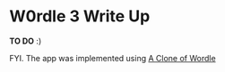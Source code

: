 # W0rdle 3 Write Up

**TO DO** :)

FYI. The app was implemented using [A Clone of Wordle](https://flutterawesome.com/a-clone-of-wordle-written-using-flutter/)